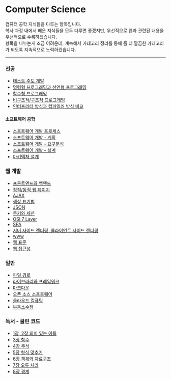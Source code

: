 # Computer Science
컴퓨터 공학 지식들을 다루는 항목입니다. <br/>
학사 과정 내에서 배운 지식들을 모두 다루면 좋겠지만, 우선적으로 웹과 관련된 내용을 우선적으로 수록하겠습니다. <br/>
항목을 나누는게 조금 어려운데, 계속해서 카테고리 정리를 통해 좀 더 깔끔한 카테고리가 되도록 지속적으로 노력하겠습니다.

---
### 전공
- [테스트 주도 개발](https://velog.io/@bami/%ED%85%8C%EC%8A%A4%ED%8A%B8-%EC%A3%BC%EB%8F%84-%EA%B0%9C%EB%B0%9C) <br>
- [명령형 프로그래밍과 선언형 프로그래밍](https://velog.io/@bami/%EB%AA%85%EB%A0%B9%ED%98%95-%ED%94%84%EB%A1%9C%EA%B7%B8%EB%9E%98%EB%B0%8D%EA%B3%BC-%EC%84%A0%EC%96%B8%ED%98%95-%ED%94%84%EB%A1%9C%EA%B7%B8%EB%9E%98%EB%B0%8D) <br>
- [함수형 프로그래밍](https://velog.io/@bami/%ED%95%A8%EC%88%98%ED%98%95-%ED%94%84%EB%A1%9C%EA%B7%B8%EB%9E%98%EB%B0%8D) <br>
- [비구조적/구조적 프로그래밍](https://velog.io/@bami/%EB%B9%84%EA%B5%AC%EC%A1%B0%EC%A0%81-%ED%94%84%EB%A1%9C%EA%B7%B8%EB%9E%98%EB%B0%8D%EA%B3%BC-%EA%B5%AC%EC%A1%B0%EC%A0%81-%ED%94%84%EB%A1%9C%EA%B7%B8%EB%9E%98%EB%B0%8D) <br/>
- [인터프리터 방식과 컴파일러 방식 비교](https://velog.io/@bami/%EC%9D%B8%ED%84%B0%ED%94%84%EB%A6%AC%ED%84%B0-%EB%B0%A9%EC%8B%9D%EA%B3%BC-%EC%BB%B4%ED%8C%8C%EC%9D%BC%EB%9F%AC-%EB%B0%A9%EC%8B%9D) <br/>

#### 소프트웨어 공학
- [소프트웨어 개발 프로세스](https://velog.io/@bami/%EC%86%8C%ED%94%84%ED%8A%B8%EC%9B%A8%EC%96%B4-%EA%B0%9C%EB%B0%9C-%ED%94%84%EB%A1%9C%EC%84%B8%EC%8A%A4-7z3wby3l) <br/>
- [소프트웨어 개발 - 계획](https://velog.io/@bami/%EC%86%8C%ED%94%84%ED%8A%B8%EC%9B%A8%EC%96%B4-%EA%B0%9C%EB%B0%9C-%EA%B3%84%ED%9A%8D) <br/>
- [소프트웨어 개발 - 요구분석](https://velog.io/@bami/%EC%86%8C%ED%94%84%ED%8A%B8%EC%9B%A8%EC%96%B4-%EA%B0%9C%EB%B0%9C-%EC%9A%94%EA%B5%AC%EB%B6%84%EC%84%9D) <br/>
- [소프트웨어 개발 - 설계](https://velog.io/@bami/%EC%86%8C%ED%94%84%ED%8A%B8%EC%9B%A8%EC%96%B4-%EA%B0%9C%EB%B0%9C-%EC%84%A4%EA%B3%84) <br/>
- [아키텍처 설계](https://velog.io/@bami/%EC%95%84%ED%82%A4%ED%85%8D%EC%B2%98-%EC%84%A4%EA%B3%84) <br/>

### 웹 개발
- [프론트엔드와 백엔드](https://velog.io/@bami/Front-end-Back-end) <br/>
- [정적/동적 웹 페이지](https://velog.io/@bami/%EC%A0%95%EC%A0%81-%EC%9B%B9-%ED%8E%98%EC%9D%B4%EC%A7%80%EC%99%80-%EB%8F%99%EC%A0%81-%EC%9B%B9-%ED%8E%98%EC%9D%B4%EC%A7%80) <br/>
- [AJAX](https://velog.io/@bami/Ajax) <br>
- [색상 표기법](https://velog.io/@bami/%EC%83%89%EC%83%81-%ED%91%9C%EA%B8%B0%EB%B2%95) <br>
- [JSON](https://velog.io/@bami/JSON) <br>
- [쿠키와 세션](https://velog.io/@bami/%EC%BF%A0%ED%82%A4%EC%99%80-%EC%84%B8%EC%85%98) <br>
- [OSI 7 Layer](https://velog.io/@bami/OSI-7-Layer) <br>
- [SPA](https://velog.io/@bami/SPA-Single-Page-Application) <br>
- [서버 사이드 렌더링, 클라이언트 사이드 렌더링](https://velog.io/@bami/%EC%84%9C%EB%B2%84-%EC%82%AC%EC%9D%B4%EB%93%9C-%EB%A0%8C%EB%8D%94%EB%A7%81-%ED%81%B4%EB%9D%BC%EC%9D%B4%EC%96%B8%ED%8A%B8-%EC%82%AC%EC%9D%B4%EB%93%9C-%EB%A0%8C%EB%8D%94%EB%A7%81) <br>
- [www](https://velog.io/@bami/www) <br/>
- [웹 표준](https://velog.io/@bami/%EC%9B%B9-%ED%91%9C%EC%A4%80-%EC%95%8C%EC%95%84%EB%B3%B4%EA%B8%B0) <br/>
- [웹 접근성](https://velog.io/@bami/%EC%9B%B9-%EC%A0%91%EA%B7%BC%EC%84%B1) <br/>

### 일반
- [파일 경로](https://velog.io/@bami/%ED%8C%8C%EC%9D%BC-%EA%B2%BD%EB%A1%9C-%EC%A0%88%EB%8C%80-%EA%B2%BD%EB%A1%9C%EC%99%80-%EC%83%81%EB%8C%80-%EA%B2%BD%EB%A1%9C) <br>
- [라이브러리와 프레임워크](https://velog.io/@bami/%EB%9D%BC%EC%9D%B4%EB%B8%8C%EB%9F%AC%EB%A6%AC%EC%99%80-%ED%94%84%EB%A0%88%EC%9E%84%EC%9B%8C%ED%81%AC) <br>
- [마크다운](https://velog.io/@bami/%EB%A7%88%ED%81%AC%EB%8B%A4%EC%9A%B4-5hhylgaq) <br>
- [오픈 소스 소프트웨어](https://velog.io/@bami/%EC%98%A4%ED%94%88-%EC%86%8C%EC%8A%A4-%EC%86%8C%ED%94%84%ED%8A%B8%EC%9B%A8%EC%96%B4) <br>
- [클라우드 컴퓨팅](https://velog.io/@bami/%ED%81%B4%EB%9D%BC%EC%9A%B0%EB%93%9C-%EC%BB%B4%ED%93%A8%ED%8C%85) <br>
- [부동소수점](https://velog.io/@bami/%EB%B6%80%EB%8F%99%EC%86%8C%EC%88%98%EC%A0%90-%ED%91%9C%ED%98%84)<br/>

### 독서 - 클린 코드
- [1장, 2장 의미 있는 이름](https://velog.io/@bami/Clean-Code-2%EC%9E%A5-%EC%9D%98%EB%AF%B8-%EC%9E%88%EB%8A%94-%EC%9D%B4%EB%A6%84) <br>
- [3장 함수](https://velog.io/@bami/Clean-Code-3%EC%9E%A5-%ED%95%A8%EC%88%98) <br>
- [4장 주석](https://velog.io/@bami/Clean-Code-4%EC%9E%A5-%EC%A3%BC%EC%84%9D) <br>
- [5장 형식 맞추기](https://velog.io/@bami/Clean-Code-5%EC%9E%A5-%ED%98%95%EC%8B%9D-%EB%A7%9E%EC%B6%94%EA%B8%B0) <br>
- [6장 객체와 자료구조](https://velog.io/@bami/Clean-Code-6%EC%9E%A5-%EA%B0%9D%EC%B2%B4%EC%99%80-%EC%9E%90%EB%A3%8C%EA%B5%AC%EC%A1%B0) <br>
- [7장 오류 처리](https://velog.io/@bami/Clean-Code-7%EC%9E%A5-%EC%98%A4%EB%A5%98-%EC%B2%98%EB%A6%AC) <br>
- [8장 경계](https://velog.io/@bami/Clean-Code-8%EC%9E%A5-%EA%B2%BD%EA%B3%84) <br>
